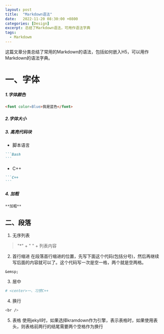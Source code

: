 ```yaml
---
layout: post
title:  "Markdown语法"
date:   2022-11-20 08:30:00 +0800
categories: [Design]
excerpt: 总结了Markdown语法，可用作语法字典
tags:
  - Markdowm
---
```


这篇文章分类总结了常用的Markdown的语法，包括如何嵌入H5，可以用作Markdown的语法字典。


# 一、字体
##### 1.字体颜色

```html
<font color=Blue>我是蓝色</font>
```

##### 2.字体大小

##### 3. 高亮代码块
* 脚本语言
````md
```Bash
```
````

* C++
````md
```C++
```
````
##### 4. 加粗
````md
**加粗**
````



## 二、段落
1. 无序列表
> "*" + " " + 列表内容

2. 首行缩进
在段落首行缩进的位置，先写下面这个代码(包括分号)，然后再继续写后面的内容就可以了。这个代码写一次是空一格，两个就是空两格。

```
&emsp;
```

3. 居中
```Bash
# <center>一、习惯C++
```

4. 换行
```Bash
<br />
```

5. 表格
使用jekyll时，如果选择kramdown作为引擎，表示表格时，如果使用表头，则表格前两行的结尾需要两个空格作为换行
